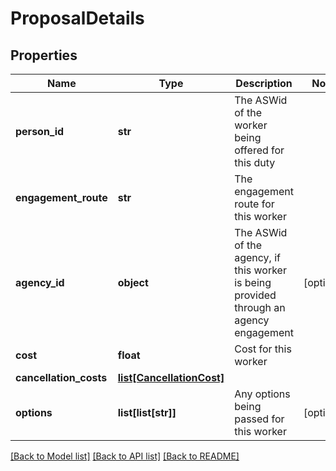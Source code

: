 # ProposalDetails

## Properties
Name | Type | Description | Notes
------------ | ------------- | ------------- | -------------
**person_id** | **str** | The ASWid of the worker being offered for this duty | 
**engagement_route** | **str** | The engagement route for this worker | 
**agency_id** | **object** | The ASWid of the agency, if this worker is being provided through an agency engagement | [optional] 
**cost** | **float** | Cost for this worker | 
**cancellation_costs** | [**list[CancellationCost]**](CancellationCost.md) |  | 
**options** | **list[list[str]]** | Any options being passed for this worker | [optional] 

[[Back to Model list]](../README.md#documentation-for-models) [[Back to API list]](../README.md#documentation-for-api-endpoints) [[Back to README]](../README.md)


